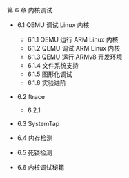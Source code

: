 第 6 章 内核调试

- 6.1 QEMU 调试 Linux 内核

    - 6.1.1 QEMU 运行 ARM Linux 内核
    - 6.1.2 QEMU 调试 ARM Linux 内核
    - 6.1.3 QEMU 运行 ARMv8 开发环境
    - 6.1.4 文件系统支持
    - 6.1.5 图形化调试
    - 6.1.6 实验进阶

- 6.2 ftrace

    - 6.2.1

- 6.3 SystemTap

- 6.4 内存检测

- 6.5 死锁检测

- 6.6 内核调试秘籍